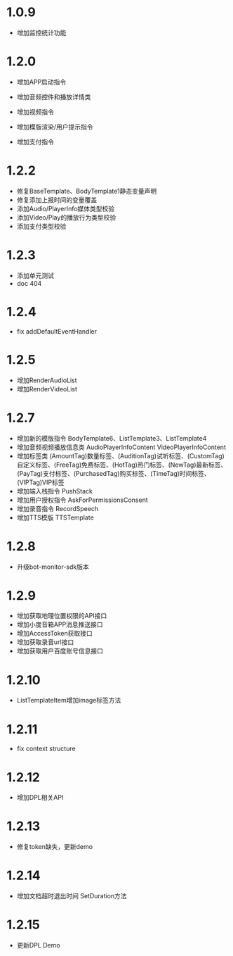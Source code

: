 # 1.0.9

* 增加监控统计功能

# 1.2.0

* 增加APP启动指令

* 增加音频控件和播放详情类

* 增加视频指令

* 增加模版渲染/用户提示指令

* 增加支付指令

# 1.2.2

* 修复BaseTemplate、BodyTemplate1静态变量声明
* 修复添加上报时间的变量覆盖
* 添加Audio/PlayerInfo媒体类型校验
* 添加Video/Play的播放行为类型校验
* 添加支付类型校验

# 1.2.3

* 添加单元测试
* doc 404

# 1.2.4

* fix addDefaultEventHandler

# 1.2.5

* 增加RenderAudioList
* 增加RenderVideoList

# 1.2.7
* 增加新的模版指令 BodyTemplate6、ListTemplate3、ListTemplate4
* 增加音频视频播放信息类 AudioPlayerInfoContent VideoPlayerInfoContent
* 增加标签类 (AmountTag)数量标签、(AuditionTag)试听标签、(CustomTag)自定义标签、(FreeTag)免费标签、(HotTag)热门标签、(NewTag)最新标签、(PayTag)支付标签、(PurchasedTag)购买标签、(TimeTag)时间标签、(VIPTag)VIP标签
* 增加端入栈指令 PushStack
* 增加用户授权指令 AskForPermissionsConsent
* 增加录音指令 RecordSpeech
* 增加TTS模版 TTSTemplate

# 1.2.8
* 升级bot-monitor-sdk版本

# 1.2.9
* 增加获取地理位置权限的API接口
* 增加小度音箱APP消息推送接口
* 增加AccessToken获取接口
* 增加获取录音url接口
* 增加获取用户百度账号信息接口

# 1.2.10
* ListTemplateItem增加image标签方法

# 1.2.11
* fix context structure

# 1.2.12
* 增加DPL相关API

# 1.2.13
* 修复token缺失，更新demo

# 1.2.14
* 增加文档超时退出时间 SetDuration方法

# 1.2.15
* 更新DPL Demo